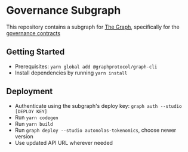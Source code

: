 # Governance Subgraph

This repository contains a subgraph for [The Graph](https://thegraph.com), specifically for the [governance contracts](https://github.com/valory-xyz/autonolas-governance)


## Getting Started

- Prerequisites: `yarn global add @graphprotocol/graph-cli`
- Install dependencies by running `yarn install`

## Deployment

- Authenticate using the subgraph's deploy key: `graph auth --studio [DEPLOY KEY]`
- Run `yarn codegen`
- Run `yarn build`
- Run `graph deploy --studio autonolas-tokenomics`, choose newer version
- Use updated API URL wherever needed